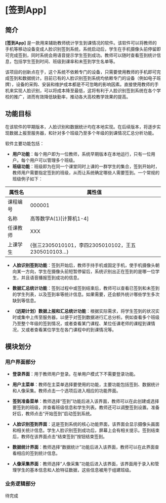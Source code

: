 # [签到App]

## 简介

**[签到App]** 是一款用来辅助教师统计学生到课情况的软件。该软件可以将教师的手机等移动设备变成人脸识别签到系统，系统启动后，学生在手机摄像头前停留即可完成签到，同时系统会用语音提示学生签到成功。教师可以随时查看签到统计信息，包括学生签到时间、班级到课率和未签到学生名单等。

该项目的创新点在于，这个系统不依赖专门的设备，只需要使用教师的手机即可完成签到和数据统计。目前已有的人脸识别签到系统均依赖专门的设备（例如电子班牌），设备的采购、安装和维护成本都是不可忽略的影响因素。直接使用教师的手机来实现人脸识别，可以将成本降至最低，这将有利于人脸识别签到系统在各个学校的推广，进而有效降低缺勤率，推动各大高校教学效果的提高。

## 功能目标

在该软件的早期版本，人脸识别和数据统计均在本地实现。在后续版本，将逐步实现数据上报至服务器，和针对多个班级乃至多个年级的到课情况汇总分析功能。

软件主要功能包括：

- **用户功能**：每个用户即为一位教师，系统早期版本在本地运行，只有一位用户。每个用户可以管理多个班级。
- **班级功能**：班级即为在同一个课堂同时上课的一群学生的集合，签到开始时，教师用户需要指定签到的班级，从而让系统确定哪些人需要签到。一个常规的班级例子如下：

| 属性名 | 属性值 |
| --- | --- |
| 课程编号 | 000001 |
| 名称 | 高等数学A(1)[计算机1-4] |
| 任课教师 | XXX |
| 上课学生 | {张三2305010101，李四2305010102，王五2305010103…} |

- **人脸识别签到功能**：签到开始后，教师手持手机或固定手机，使手机摄像头朝向某一方向，学生在摄像头前短暂停留后，系统识别出正在签到的是哪一位学生，并且语音播报签到成功的信息。
- **数据汇总统计功能**：签到过程中或签到结束后，教师可以查看已签到和未签到的学生列表，以及签到率等统计信息。如果需要，还会额外统计哪些学生多次缺到等信息。

- **（远期计划）数据上报和汇总统计功能**：根据实际需求，将学生签到的状况实时或集中上传至服务器，以便于对签到数据进行汇总分析。例如查看多个班级乃至整个年级的签到情况，或者查看某门课程、某位任课老师的课程到课情况，又或者查看某位学生在各门课程中的到课情况等。

## 模块划分

### 用户界面部分

- **登录界面**：用于教师用户登录。在单用户模式下不需要登录功能。

- **用户主菜单**：教师在主菜单选择要使用的功能，主要功能包括签到、数据统计和人像采集。教师点击一个选项后进入相应的功能界面。

- **签到准备菜单**：教师选择“签到”功能后进入该界面，教师可以在此创建或选择要签到的班级，并查看班级信息和学生列表。教师还可以调整签到设置。准备好后，教师点击“开始签到”启动签到系统。
- **人脸识别签到界面**：这是签到系统的核心功能界面，该界面会显示摄像头画面和相关统计信息。学生人脸识别签到成功后，屏幕上会有相关提示。签到结束后，教师在该界面点击“结束签到”按钮结束签到。
- **数据统计界面**：教师选择“数据统计”功能后进入该界面，教师可以在此界面查看相应的签到统计信息。
- **人像采集界面**：教师选择“人像采集”功能后进入该界面，该界面用于录入和管理学生的基本信息和人脸特征数据，这些信息被用于组建班级。

### 业务逻辑部分

待完成
